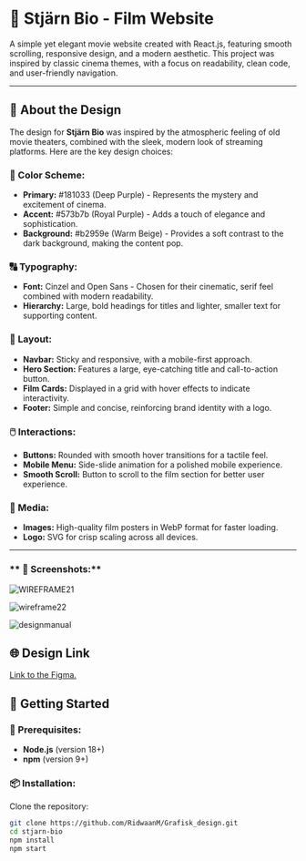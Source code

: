 # 🎥 Stjärn Bio - Film Website

A simple yet elegant movie website created with React.js, featuring smooth scrolling, responsive design, and a modern aesthetic. This project was inspired by classic cinema themes, with a focus on readability, clean code, and user-friendly navigation.

---

## 🌟 About the Design

The design for **Stjärn Bio** was inspired by the atmospheric feeling of old movie theaters, combined with the sleek, modern look of streaming platforms. Here are the key design choices:  

### **🎨 Color Scheme:**  
- **Primary:** #181033 (Deep Purple) - Represents the mystery and excitement of cinema.  
- **Accent:** #573b7b (Royal Purple) - Adds a touch of elegance and sophistication.  
- **Background:** #b2959e (Warm Beige) - Provides a soft contrast to the dark background, making the content pop.  

### **🔠 Typography:**  
- **Font:** Cinzel and Open Sans - Chosen for their cinematic, serif feel combined with modern readability.  
- **Hierarchy:** Large, bold headings for titles and lighter, smaller text for supporting content.  

### **📐 Layout:**  
- **Navbar:** Sticky and responsive, with a mobile-first approach.  
- **Hero Section:** Features a large, eye-catching title and call-to-action button.  
- **Film Cards:** Displayed in a grid with hover effects to indicate interactivity.  
- **Footer:** Simple and concise, reinforcing brand identity with a logo.  

### **🖱️ Interactions:**  
- **Buttons:** Rounded with smooth hover transitions for a tactile feel.  
- **Mobile Menu:** Side-slide animation for a polished mobile experience.  
- **Smooth Scroll:** Button to scroll to the film section for better user experience.  

### **🎥 Media:**  
- **Images:** High-quality film posters in WebP format for faster loading.  
- **Logo:** SVG for crisp scaling across all devices.  

---

### ** 📸 Screenshots:**  

![WIREFRAME21](https://github.com/user-attachments/assets/9d8af6d7-9dfb-4e8a-b606-f272b9d83755)

![wireframe22](https://github.com/user-attachments/assets/48c4a1f0-0904-485e-99a9-ac170a8c64db)

![designmanual](https://github.com/user-attachments/assets/f87e435a-9a1d-4006-a9eb-eceeaab9bf21)



## 🌐 Design Link  
[Link to the Figma.  ](https://www.figma.com/design/jfE4LhHNTJPk9YzfVbNeZZ/Grafiska_design?node-id=0-1&m=dev&t=qiJoqnAUBI4HiOnE-1)

## 🚀 Getting Started  

### **🔧 Prerequisites:**  
- **Node.js** (version 18+)  
- **npm** (version 9+)  

### **📦 Installation:**  


Clone the repository:  

```bash
git clone https://github.com/RidwaanM/Grafisk_design.git
cd stjarn-bio
npm install
npm start
